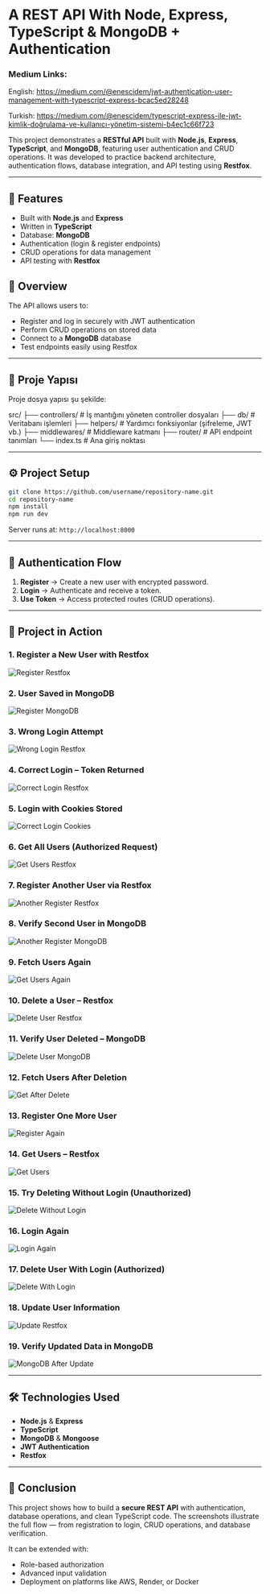 # A REST API With Node, Express, TypeScript & MongoDB + Authentication

### Medium Links:

English: https://medium.com/@enescidem/jwt-authentication-user-management-with-typescript-express-bcac5ed28248

Turkish: https://medium.com/@enescidem/typescript-express-ile-jwt-kimlik-doğrulama-ve-kullanıcı-yönetim-sistemi-b4ec1c66f723

This project demonstrates a **RESTful API** built with **Node.js**, **Express**, **TypeScript**, and **MongoDB**, featuring user authentication and CRUD operations.
It was developed to practice backend architecture, authentication flows, database integration, and API testing using **Restfox**.

---

## 🚀 Features

* Built with **Node.js** and **Express**
* Written in **TypeScript**
* Database: **MongoDB**
* Authentication (login & register endpoints)
* CRUD operations for data management
* API testing with **Restfox**

## 📌 Overview

The API allows users to:

* Register and log in securely with JWT authentication
* Perform CRUD operations on stored data
* Connect to a **MongoDB** database
* Test endpoints easily using Restfox

---
## 📂 Proje Yapısı
Proje dosya yapısı şu şekilde:

src/
├── controllers/ # İş mantığını yöneten controller dosyaları
├── db/ # Veritabanı işlemleri
├── helpers/ # Yardımcı fonksiyonlar (şifreleme, JWT vb.)
├── middlewares/ # Middleware katmanı
├── router/ # API endpoint tanımları
└── index.ts # Ana giriş noktası

---

## ⚙️ Project Setup

```bash
git clone https://github.com/username/repository-name.git
cd repository-name
npm install
npm run dev
```

Server runs at:
`http://localhost:8000`

---

## 🔑 Authentication Flow

1. **Register** → Create a new user with encrypted password.
2. **Login** → Authenticate and receive a token.
3. **Use Token** → Access protected routes (CRUD operations).

---

## 📸 Project in Action

### 1. Register a New User with Restfox

![Register Restfox](images/01_register_restfox.png)

### 2. User Saved in MongoDB

![Register MongoDB](images/02_register_mongodb.png)

### 3. Wrong Login Attempt

![Wrong Login Restfox](images/03_wrongLogin_restfox.png)

### 4. Correct Login – Token Returned

![Correct Login Restfox](images/04_correctLogin_restfox.png)

### 5. Login with Cookies Stored

![Correct Login Cookies](images/05_correctLogin_cookies_restfox.png)

### 6. Get All Users (Authorized Request)

![Get Users Restfox](images/06_getUsers_restfox.png)

### 7. Register Another User via Restfox

![Another Register Restfox](images/07_anotherOneRegister_restfox.png)

### 8. Verify Second User in MongoDB

![Another Register MongoDB](images/08_anotherOneRegister_MongoDB.png)

### 9. Fetch Users Again

![Get Users Again](images/09_tryagain_getUsers_restfox.png)

### 10. Delete a User – Restfox

![Delete User Restfox](images/10_deleteUser_restfox.png)

### 11. Verify User Deleted – MongoDB

![Delete User MongoDB](images/11_deleteUser_mongoDB.png)

### 12. Fetch Users After Deletion

![Get After Delete](images/12_get_after_deleteUser_restfox.png)

### 13. Register One More User

![Register Again](images/13_register_oneMore_restfox.png)

### 14. Get Users – Restfox

![Get Users](images/14_get_restfox.png)

### 15. Try Deleting Without Login (Unauthorized)

![Delete Without Login](images/15_delete_withoutLogin_restfox.png)

### 16. Login Again

![Login Again](images/16_login_restfox.png)

### 17. Delete User With Login (Authorized)

![Delete With Login](images/17_delete_withLogin_restfox.png)

### 18. Update User Information

![Update Restfox](images/18_update_restfox.png)

### 19. Verify Updated Data in MongoDB

![MongoDB After Update](images/19_mongoDB_afterUpdate.png)

---

## 🛠️ Technologies Used

* **Node.js** & **Express**
* **TypeScript**
* **MongoDB** & **Mongoose**
* **JWT Authentication**
* **Restfox**

---

## 📌 Conclusion

This project shows how to build a **secure REST API** with authentication, database operations, and clean TypeScript code.
The screenshots illustrate the full flow — from registration to login, CRUD operations, and database verification.

It can be extended with:

* Role-based authorization
* Advanced input validation
* Deployment on platforms like AWS, Render, or Docker
